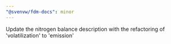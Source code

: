 ```yaml
---
"@svenvw/fdm-docs": minor
---
```


Update the nitrogen balance description with the refactoring of 'volatilization' to 'emission'

